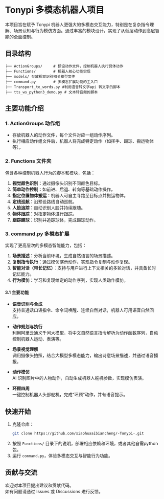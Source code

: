 

# Tonypi 多模态机器人项目

本项目旨在赋予 Tonypi 机器人更强大的多模态交互能力，特别是在复杂指令理解、场景认知与行为模仿方面。通过丰富的模块设计，实现了从低层动作到高层智能的全面控制。

## 目录结构

```
├── ActionGroups/     # 预设动作文件，控制机器人执行具体动作
├── Functions/        # 机器人核心功能实现
├── models/ 存放视觉识别相关模型文件       
├── command.py        # 多模态扩展功能的主入口
├── Transport_to_words.py #利用语音转文字api 转文字的脚本
├── tts_ws_python3_demo.py # 文本转音频的脚本
```

## 主要功能介绍

### 1. ActionGroups 动作组

- 存放机器人的动作文件，每个文件对应一组动作序列。
- 执行相应动作组文件后，机器人将完成特定动作（如挥手、踢球、搬运物体等）。

### 2. Functions 文件夹

包含各种控制机器人行为的脚本和模块，包括：

1. **视觉颜色识别**：通过摄像头识别不同颜色目标。
2. **简单动作控制**：如前进、后退、转向等基础动作操作。
3. **指定位置物体搬运**：机器人可自主寻路至目标点并搬运物体。
4. **定线巡航**：沿预设路线自动巡航。
5. **人脸追踪**：自动识别人脸并持续跟随。
6. **物体跟踪**：对指定物体进行跟踪。
7. **跟踪踢球**：识别并追踪球体，完成踢球动作。

### 3. command.py 多模态扩展

实现了更高层次的多模态智能能力，包括：

1. **场景描述**：分析当前环境，生成自然语言的场景描述。
2. **复制指令执行**：通过模仿演示动作，实现指令复制与动作复现。
3. **智能对话（带长记忆）**：支持与用户进行上下文相关的多轮对话，并具备长时记忆能力。
4. **行为模仿**：学习和复现给定的动作序列，实现人类动作模仿。


#### 3.1 主要功能

- **语音识别与合成**  
  支持普通话口语指令、命令词唤醒、连续自然对话，机器人可用语音自然回应。

- **动作规划与执行**  
  利用阿里云通义千问大模型，将中文自然语言指令解析为动作函数序列，自动控制机器人运动、表演等。

- **场景视觉理解**  
  调用摄像头拍照，结合大模型多模态能力，输出诗意场景描述，并通过语音播报。

- **动作模仿**  
  AI 识别图片中的人物动作，自动生成机器人舵机参数，实现模仿表演。

- **环顾四周**  
  一键控制机器人头部舵机，完成“环顾”动作，并有语音提示。


## 快速开始

1. 克隆仓库：
   ```bash
   git clone https://github.com/xiaohuaaibiancheng/-Tonypi-.git
   ```
2. 按照 `Functions/` 目录下的说明，部署相应依赖和环境，或者其他自需python包。
3. 运行 `command.py`，体验多模态交互与智能行为功能。

## 贡献与交流

欢迎对本项目提出建议和贡献代码。  
如有问题请通过 Issues 或 Discussions 进行反馈。

